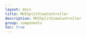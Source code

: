 ```yaml
---
layout: docs
title: MUISplitViewController
description: MUISplitViewController
group: components
toc: true
---
```

